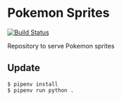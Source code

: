 # Pokemon Sprites

[![Build Status](https://travis-ci.org/Elite-Four/pokemon-sprites.svg?branch=master)](https://travis-ci.org/Elite-Four/pokemon-sprites)

Repository to serve Pokemon sprites

## Update

    $ pipenv install
    $ pipenv run python .
